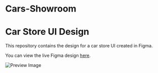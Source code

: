 # Cars-Showroom

# Car Store UI Design

This repository contains the design for a car store UI created in Figma.

You can view the live Figma design [here]([https://www.figma.com/file/xyz123/car-store-ui](https://www.figma.com/proto/e1sfixZRdkSTfl3SYVK1Gg/Untitled?node-id=0-1&t=MbTRLhOjdyLm2gen-1)).

![Preview Image](.png)
